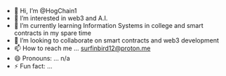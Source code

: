 - 👋 Hi, I’m @HogChain1
- 👀 I’m interested in web3 and A.I.
- 🌱 I’m currently learning Information Systems in college and smart contracts in my spare time
- 💞️ I’m looking to collaborate on smart contracts and web3 development
- 📫 How to reach me ... surfinbird12@proton.me
- 😄 Pronouns: ... n/a
- ⚡ Fun fact: ...

<!---
HogChain1/HogChain1 is a ✨ special ✨ repository because its `README.md` (this file) appears on your GitHub profile.
You can click the Preview link to take a look at your changes.
--->
